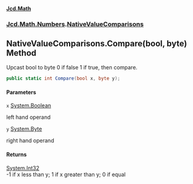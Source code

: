 #### [Jcd.Math](index.md 'index')
### [Jcd.Math.Numbers](Jcd.Math.Numbers.md 'Jcd.Math.Numbers').[NativeValueComparisons](Jcd.Math.Numbers.NativeValueComparisons.md 'Jcd.Math.Numbers.NativeValueComparisons')

## NativeValueComparisons.Compare(bool, byte) Method

Upcast bool to byte 0 if false 1 if true, then compare.

```csharp
public static int Compare(bool x, byte y);
```
#### Parameters

<a name='Jcd.Math.Numbers.NativeValueComparisons.Compare(bool,byte).x'></a>

`x` [System.Boolean](https://docs.microsoft.com/en-us/dotnet/api/System.Boolean 'System.Boolean')

left hand operand

<a name='Jcd.Math.Numbers.NativeValueComparisons.Compare(bool,byte).y'></a>

`y` [System.Byte](https://docs.microsoft.com/en-us/dotnet/api/System.Byte 'System.Byte')

right hand operand

#### Returns
[System.Int32](https://docs.microsoft.com/en-us/dotnet/api/System.Int32 'System.Int32')  
-1 if x less than y; 1 if x greater than y; 0 if equal